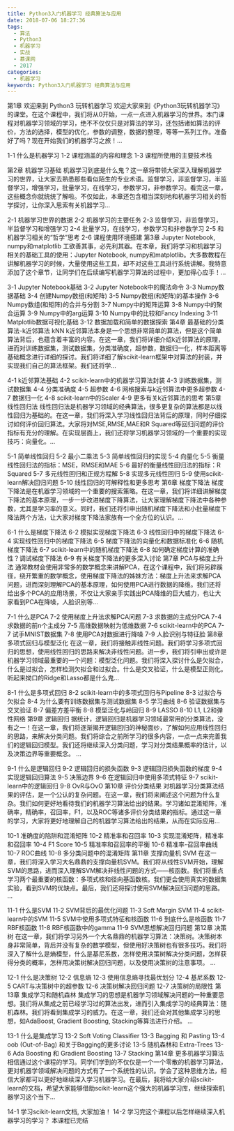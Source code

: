 ```yaml
---
title: Python3入门机器学习 经典算法与应用
date: 2018-07-06 18:27:36
tags:
  - 算法
  - Python3
  - 机器学习
  - 实战
  - 慕课网
  - 2017
categories:
  - 机器学习
keywords: Python3入门机器学习 经典算法与应用
---
```

第1章 欢迎来到 Python3 玩转机器学习
欢迎大家来到《Python3玩转机器学习》的课堂。在这个课程中，我们将从0开始，一点一点进入机器学习的世界。本门课程对机器学习领域的学习，绝不不仅仅只是对算法的学习，还包括诸如算法的评价，方法的选择，模型的优化，参数的调整，数据的整理，等等一系列工作。准备好了吗？现在开始我们的机器学习之旅！...

1-1 什么是机器学习
1-2 课程涵盖的内容和理念
1-3 课程所使用的主要技术栈
<!-- more -->
第2章 机器学习基础
机器学习到底是什么鬼？这一章将带领大家深入理解机器学习的世界，让大家去熟悉那些看似陌生的专业术语。监督学习，非监督学习，半监督学习，增强学习，批量学习，在线学习，参数学习，非参数学习。看完这一章，这些概念你就统统了解啦。不仅如此，本章还包含相当深刻地和机器学习相关的哲学探讨，让你深入思索有关机器学习...

2-1 机器学习世界的数据
2-2 机器学习的主要任务
2-3 监督学习，非监督学习，半监督学习和增强学习
2-4 批量学习，在线学习，参数学习和非参数学习
2-5 和机器学习相关的“哲学”思考
2-6 课程使用环境搭建
第3章 Jupyter Notebook, numpy和matplotlib
工欲善其事，必先利其器。在本章，我们将学习和机器学习相关的基础工具的使用：Jupyter Notebook, numpy和matplotlib。大多数教程在讲解机器学习的时候，大量使用这些工具，却不对这些工具进行系统讲解。我特意添加了这个章节，让同学们在后续编写机器学习算法的过程中，更加得心应手！...

3-1 Jupyter Notebook基础
3-2 Jupyter Notebook中的魔法命令
3-3 Numpy数据基础
3-4 创建Numpy数组(和矩阵)
3-5 Numpy数组(和矩阵)的基本操作
3-6 Numpy数组(和矩阵)的合并与分割
3-7 Numpy中的矩阵运算
3-8 Numpy中的聚合运算
3-9 Numpy中的arg运算
3-10 Numpy中的比较和Fancy Indexing
3-11 Matplotlib数据可视化基础
3-12 数据加载和简单的数据探索
第4章 最基础的分类算法-k近邻算法 kNN
k近邻算法本身是一个思想非常简单的算法，但是这个简单算法背后，也蕴含着丰富的内容。在这一章，我们将详细介绍k近邻算法的原理，进而对训练数据集，测试数据集，分类准确度，超参数，数据归一化，样本距离等基础概念进行详细的探讨。我们将详细了解scikit-learn框架中对算法的封装，并实现我们自己的算法框架。我们还将学...

4-1 k近邻算法基础
4-2 scikit-learn中的机器学习算法封装
4-3 训练数据集，测试数据集
4-4 分类准确度
4-5 超参数
4-6 网格搜索与k近邻算法中更多超参数
4-7 数据归一化
4-8 scikit-learn中的Scaler
4-9 更多有关k近邻算法的思考
第5章 线性回归法
线性回归法是机器学习领域的经典算法，很多更复杂的算法都是以线性回归为基础的。在这一章，我们将深入学习线性回归法背后的原理，同时仔细探讨如何评价回归算法。大家将对MSE,RMSE,MAE和R Squared等回归问题的评价指标有充分的理解。在实现层面上，我们还将学习机器学习领域的一个重要的实现技巧：向量化。...

5-1 简单线性回归
5-2 最小二乘法
5-3 简单线性回归的实现
5-4 向量化
5-5 衡量线性回归法的指标：MSE，RMSE和MAE
5-6 最好的衡量线性回归法的指标：R Squared
5-7 多元线性回归和正规方程解
5-8 实现多元线性回归
5-9 使用scikit-learn解决回归问题
5-10 线性回归的可解释性和更多思考
第6章 梯度下降法
梯度下降法是在机器学习领域的一个重要的搜索策略。在这一章，我们将详细讲解梯度下降法的基本原理，一步一步改进梯度下降算法，让大家理解梯度下降法中各种参数，尤其是学习率的意义。同时，我们还将引申出随机梯度下降法和小批量梯度下降法两个方法，让大家对梯度下降法家族有一个全方位的认识。...

6-1 什么是梯度下降法
6-2 模拟实现梯度下降法
6-3 线性回归中的梯度下降法
6-4 实现线性回归中的梯度下降法
6-5 梯度下降法的向量化和数据标准化
6-6 随机梯度下降法
6-7 scikit-learn中的随机梯度下降法
6-8 如何确定梯度计算的准确性？调试梯度下降法
6-9 有关梯度下降法的更多深入讨论
第7章 PCA与梯度上升法
通常教材会使用非常多的数学概念来讲解PCA，在这个课程中，我们将另辟蹊径，绕开繁重的数学概念，使用梯度下降法的姊妹方法：梯度上升法来求解PCA问题，进而深刻理解PCA的基本原理，如何使用PCA进行数据的降维。我们还将给出多个PCA的应用场景，不仅让大家亲手实践出PCA降维的巨大威力，也让大家看到PCA在降噪，人脸识别等...

7-1 什么是PCA
7-2 使用梯度上升法求解PCA问题
7-3 求数据的主成分PCA
7-4 求数据的前n个主成分
7-5 高维数据映射为低维数据
7-6 scikit-learn中的PCA
7-7 试手MNIST数据集
7-8 使用PCA对数据进行降噪
7-9 人脸识别与特征脸
第8章 多项式回归与模型泛化
在这一章，我们将接触非线性问题。我们将学习多项式回归的思想，使用线性回归的思路来解决非线性问题。进一步，我们将引申出或许是机器学习领域最重要的一个问题：模型泛化问题。我们将深入探讨什么是欠拟合，什么是过拟合，怎样检测欠拟合和过拟合。什么是交叉验证，什么是模型正则化。听起来拗口的Ridge和Lasso都是什么鬼...

8-1 什么是多项式回归
8-2 scikit-learn中的多项式回归与Pipeline
8-3 过拟合与欠拟合
8-4 为什么要有训练数据集与测试数据集
8-5 学习曲线
8-6 验证数据集与交叉验证
8-7 偏差方差平衡
8-8 模型泛化与岭回归
8-9 LASSO
8-10 L1, L2和弹性网络
第9章 逻辑回归
据统计，逻辑回归是机器学习领域最常用的分类算法，没有之一！在这一章，我们将逐渐揭开逻辑回归的神秘面纱，了解如何应用线性回归的思路，来解决分类问题。我们将综合之前所学习的很多内容，一点一点来完善我们的逻辑回归模型。我们还将继续深入分类问题，学习对分类结果概率的估计，以及决策边界等重要概念。 ...

9-1 什么是逻辑回归
9-2 逻辑回归的损失函数
9-3 逻辑回归损失函数的梯度
9-4 实现逻辑回归算法
9-5 决策边界
9-6 在逻辑回归中使用多项式特征
9-7 scikit-learn中的逻辑回归
9-8 OvR与OvO
第10章 评价分类结果
对机器学习分类算法结果的评估，是一个公认的复杂问题。在这一章，我们将来阐述这个问题为什么复杂。我们如何更好地看待我们的机器学习算法给出的结果。学习诸如混淆矩阵，准确率，精确率，召回率，F1，以及ROC等诸多评价分类结果的指标。通过这一章的学习，大家将更好地理解自己的机器学习算法给出的结果，从而在实际应用...

10-1 准确度的陷阱和混淆矩阵
10-2 精准率和召回率
10-3 实现混淆矩阵，精准率和召回率
10-4 F1 Score
10-5 精准率和召回率的平衡
10-6 精准率-召回率曲线
10-7 ROC曲线
10-8 多分类问题中的混淆矩阵
第11章 支撑向量机 SVM
在这一章，我们将深入学习大名鼎鼎的支撑向量机SVM。我们将从线性SVM开始，理解SVM的思路，进而深入理解SVM解决非线性问题的方式——核函数。我们将重点学习两个最重要的核函数：多项式核和径向基函数核。我们更会使用真实的数据集实验，看到SVM的优缺点。最后，我们还将探讨使用SVM解决回归问题的思路。 ...

11-1 什么是SVM
11-2 SVM背后的最优化问题
11-3 Soft Margin SVM
11-4 scikit-learn中的SVM
11-5 SVM中使用多项式特征和核函数
11-6 到底什么是核函数
11-7 RBF核函数
11-8 RBF核函数中的gamma
11-9 SVM思想解决回归问题
第12章 决策树
在这一章，我们将学习另外一个大名鼎鼎的机器学习算法：决策树。决策树本身非常简单，背后并没有复杂的数学模型，但使用好决策树也有很多技巧。我们将深入了解什么是熵模型，什么是基尼系数，怎样使用决策树解决分类问题，怎样获得分类的概率，怎样用决策树解决回归问题，以及使用决策树的注意事项。 ...

12-1 什么是决策树
12-2 信息熵
12-3 使用信息熵寻找最优划分
12-4 基尼系数
12-5 CART与决策树中的超参数
12-6 决策树解决回归问题
12-7 决策树的局限性
第13章 集成学习和随机森林
集成学习的思想是机器学习领域解决问题的一种重要思想。我们将从集成之前已经学习过的算法出发，进而引入集成学习的经典算法：随机森林。我们将看到集成学习的威力。在这一章，我们还会对其他集成学习的思想，如AdaBoost, Gradient Boosting, Stacking等算法进行介绍。 ...

13-1 什么是集成学习
13-2 Soft Voting Classifier
13-3 Bagging 和 Pasting
13-4 oob (Out-of-Bag) 和关于Bagging的更多讨论
13-5 随机森林和 Extra-Trees
13-6 Ada Boosting 和 Gradient Boosting
13-7 Stacking
第14章 更多机器学习算法
相信通过这个课程的学习。同学们学到的不仅仅是一个一个零散的机器学习算法，更对机器学领域解决问题的方式有了一个系统性的认识。学会了这种思维方法，相信大家都可以更好地继续深入学习机器学习。在最后，我将给大家介绍scikit-learn的文档，希望大家能够借助scikit-learn这个强大的机器学习库，继续探索机器学习这个当下...

14-1 学习scikit-learn文档, 大家加油！
14-2 学习完这个课程以后怎样继续深入机器学习的学习？
本课程已完结

<div id="jspay" sid="E5fPEvB2818" style="display:none">E5fPEvB2818</div>
<script type="text/javascript" src="https://www.fageka.com/j.js"></script>
<script type="text/javascript" src="https://www.fageka.com/f.js" charset="utf-8"></script>
